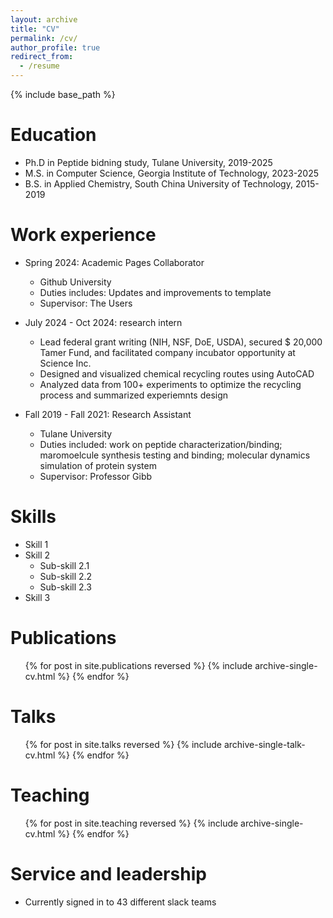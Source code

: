 ```yaml
---
layout: archive
title: "CV"
permalink: /cv/
author_profile: true
redirect_from:
  - /resume
---
```


{% include base_path %}

Education
======
* Ph.D in Peptide bidning study, Tulane University, 2019-2025
* M.S. in Computer Science, Georgia Institute of Technology, 2023-2025
* B.S. in Applied Chemistry, South China University of Technology, 2015-2019

Work experience
======
* Spring 2024: Academic Pages Collaborator
  * Github University
  * Duties includes: Updates and improvements to template
  * Supervisor: The Users

* July 2024 - Oct 2024: research intern
  * Lead federal grant writing (NIH, NSF, DoE, USDA), secured $ 20,000 Tamer Fund, and facilitated company incubator opportunity at Science Inc.
  * Designed and visualized chemical recycling routes using AutoCAD
  * Analyzed data from 100+ experiments to optimize the recycling process and summarized experiemnts design

* Fall 2019 - Fall 2021: Research Assistant
  * Tulane University
  * Duties included: work on peptide characterization/binding; maromoelcule synthesis testing and binding; molecular dynamics simulation of protein system
  * Supervisor: Professor Gibb

  
Skills
======
* Skill 1
* Skill 2
  * Sub-skill 2.1
  * Sub-skill 2.2
  * Sub-skill 2.3
* Skill 3

Publications
======
  <ul>{% for post in site.publications reversed %}
    {% include archive-single-cv.html %}
  {% endfor %}</ul>
  
Talks
======
  <ul>{% for post in site.talks reversed %}
    {% include archive-single-talk-cv.html  %}
  {% endfor %}</ul>
  
Teaching
======
  <ul>{% for post in site.teaching reversed %}
    {% include archive-single-cv.html %}
  {% endfor %}</ul>
  
Service and leadership
======
* Currently signed in to 43 different slack teams
